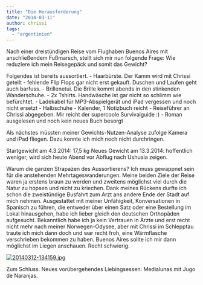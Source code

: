 ```yaml
---
title: "Die Herausforderung"
date: "2014-03-11"
author: chrissi
tags: 
  - "argentinien"
---
```


Nach einer dreistündigen Reise vom Flughaben Buenos Aires mit anschließendem Fußmarsch, stellt sich mir nun folgende Frage: Wie reduziere ich mein Reisegepäck und somit das Gewicht?

Folgendes ist bereits aussortiert. - Haarbürste. Der Kamm wird mit Chrissi geteilt - fehlende Flip Flops gar nicht erst gekauft. Duschen und Laufen geht auch barfuss. - Brillenetui. Die Brille kommt abends in den stinkenden Wanderschuhe. - 2x Tshirts. Handwäsche ist gar nicht so schlimm wie befürchtet. - Ladekabel für MP3-Abspielgerät und iPad vergessen und noch nicht ersetzt - Halbschuhe - Kalender, 1 Notizbuch reicht - Reiseführer an Chrissi abgegeben. Mir reicht der supercoole Survivalguide :) - Roman ausgelesen und noch kein neues Buch besorgt

Als nächstes müssten meiner Gewichts-Nutzen-Analyse zufolge Kamera und iPad fliegen. Dazu konnte ich mich noch nicht durchringen.

Startgewicht am 4.3.2014: 17,5 kg Neues Gewicht am 13.3.2014: hoffentlich weniger, wird sich heute Abend vor Abflug nach Ushuaia zeigen.

Warum die ganzen Strapazen des Aussortierens? Ich muss gewappnet sein für die anstehenden Mehrtageswanderungen. Meine beiden Ziele der Reise waren ja erstens braun zu werden und zweitens möglichst viel durch die Natur zu hopsen und nicht zu kriechen. Dank meines Rückens durfte ich schon die zweistündige Busfahrt zum Arzt ans andere Ende der Stadt auf mich nehmen. Ausgestattet mit meiner Unfähigkeit, Konversationen in Spanisch zu führen, die entweder über einen Satz oder eine Bestellung im Lokal hinausgehen, habe ich lieber gleich den deutschen Orthopäden aufgesucht. Bekanntlich habe ich ja kein Vertrauen in Ärzte und erst recht nicht mehr nach meiner Norwegen-Odysee, aber mit Chrissi im Schlepptau traute ich mich dann doch und war recht froh, eine Wärmflasche verschrieben bekommen zu haben. Buenos Aires sollte ich mir dann möglichst im Liegen anschauen. Recht schwierig.  
  
[![20140312-134159.jpg](images/20140312-134159.jpg)](http://hafenstrand.wordpress.com/wp-content/uploads/2014/03/20140312-134159.jpg)

Zum Schluss. Neues vorübergehendes Liebingsessen: Medialunas mit Jugo de Naranjas.
